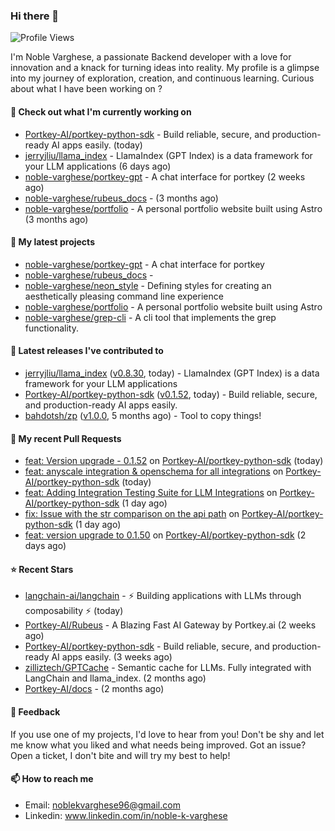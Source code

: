 ### Hi there 👋
![Profile Views](https://komarev.com/ghpvc/?username=noble-varghese&label=PROFILE+VIEWS)

I'm Noble Varghese, a passionate Backend developer with a love for innovation and a knack for turning ideas into reality. My profile is a glimpse into my journey of exploration, creation, and continuous learning. Curious about what I have been working on ?


#### 👷 Check out what I'm currently working on

- [Portkey-AI/portkey-python-sdk](https://github.com/Portkey-AI/portkey-python-sdk) - Build reliable, secure, and production-ready AI apps easily. (today)
- [jerryjliu/llama_index](https://github.com/jerryjliu/llama_index) - LlamaIndex (GPT Index) is a data framework for your LLM applications (6 days ago)
- [noble-varghese/portkey-gpt](https://github.com/noble-varghese/portkey-gpt) - A chat interface for portkey (2 weeks ago)
- [noble-varghese/rubeus_docs](https://github.com/noble-varghese/rubeus_docs) -  (3 months ago)
- [noble-varghese/portfolio](https://github.com/noble-varghese/portfolio) - A personal portfolio website built using Astro (3 months ago)

#### 🌱 My latest projects

- [noble-varghese/portkey-gpt](https://github.com/noble-varghese/portkey-gpt) - A chat interface for portkey
- [noble-varghese/rubeus_docs](https://github.com/noble-varghese/rubeus_docs) - 
- [noble-varghese/neon_style](https://github.com/noble-varghese/neon_style) - Defining styles for creating an aesthetically pleasing command line experience
- [noble-varghese/portfolio](https://github.com/noble-varghese/portfolio) - A personal portfolio website built using Astro
- [noble-varghese/grep-cli](https://github.com/noble-varghese/grep-cli) - A cli tool that implements the grep functionality.

#### 🔭 Latest releases I've contributed to

- [jerryjliu/llama_index](https://github.com/jerryjliu/llama_index) ([v0.8.30](https://github.com/jerryjliu/llama_index/releases/tag/v0.8.30), today) - LlamaIndex (GPT Index) is a data framework for your LLM applications
- [Portkey-AI/portkey-python-sdk](https://github.com/Portkey-AI/portkey-python-sdk) ([v0.1.52](https://github.com/Portkey-AI/portkey-python-sdk/releases/tag/v0.1.52), today) - Build reliable, secure, and production-ready AI apps easily.
- [bahdotsh/zp](https://github.com/bahdotsh/zp) ([v1.0.0](https://github.com/bahdotsh/zp/releases/tag/v1.0.0), 5 months ago) - Tool to copy things!

#### 🔨 My recent Pull Requests

- [feat: Version upgrade - 0.1.52](https://github.com/Portkey-AI/portkey-python-sdk/pull/26) on [Portkey-AI/portkey-python-sdk](https://github.com/Portkey-AI/portkey-python-sdk) (today)
- [feat: anyscale integration &amp; openschema for all integrations](https://github.com/Portkey-AI/portkey-python-sdk/pull/25) on [Portkey-AI/portkey-python-sdk](https://github.com/Portkey-AI/portkey-python-sdk) (today)
- [feat: Adding Integration Testing Suite for LLM Integrations](https://github.com/Portkey-AI/portkey-python-sdk/pull/23) on [Portkey-AI/portkey-python-sdk](https://github.com/Portkey-AI/portkey-python-sdk) (1 day ago)
- [fix: Issue with the str comparison on the api path](https://github.com/Portkey-AI/portkey-python-sdk/pull/22) on [Portkey-AI/portkey-python-sdk](https://github.com/Portkey-AI/portkey-python-sdk) (1 day ago)
- [feat: version upgrade to 0.1.50](https://github.com/Portkey-AI/portkey-python-sdk/pull/21) on [Portkey-AI/portkey-python-sdk](https://github.com/Portkey-AI/portkey-python-sdk) (2 days ago)


#### ⭐ Recent Stars

- [langchain-ai/langchain](https://github.com/langchain-ai/langchain) - ⚡ Building applications with LLMs through composability ⚡ (today)
- [Portkey-AI/Rubeus](https://github.com/Portkey-AI/Rubeus) - A Blazing Fast AI Gateway by Portkey.ai (2 weeks ago)
- [Portkey-AI/portkey-python-sdk](https://github.com/Portkey-AI/portkey-python-sdk) - Build reliable, secure, and production-ready AI apps easily. (3 weeks ago)
- [zilliztech/GPTCache](https://github.com/zilliztech/GPTCache) - Semantic cache for LLMs. Fully integrated with LangChain and llama_index.  (2 months ago)
- [Portkey-AI/docs](https://github.com/Portkey-AI/docs) -  (2 months ago)

#### 💬 Feedback

If you use one of my projects, I'd love to hear from you! Don't be shy and let me know what you liked and what needs being improved. Got an issue? Open a ticket, I don't bite and will try my best to help!

#### 📫 How to reach me

- Email: noblekvarghese96@gmail.com
- Linkedin: www.linkedin.com/in/noble-k-varghese
